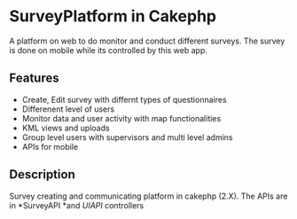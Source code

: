 # SurveyPlatform in Cakephp

A platform on web to do monitor and conduct different surveys. The survey is done on mobile while its controlled by this web app.


## Features

* Create, Edit survey with differnt types of questionnaires
* Differenent level of users
* Monitor data and user activity with map functionalities
* KML views and uploads
* Group level users with supervisors and multi level admins
* APIs for mobile 

## Description

Survey creating and communicating platform in cakephp (2.X). The APIs are in *SurveyAPI *and *UIAPI* controllers